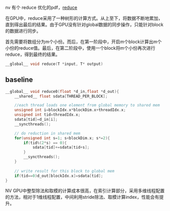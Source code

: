 nv 有个 reduce 优化的pdf，[reduce](https://developer.download.nvidia.cn/assets/cuda/files/reduction.pdf)

在GPU中，reduce采用了一种树形的计算方式。从上至下，将数据不断地累加，直到得出最后的结果。由于GPU没有针对global数据的同步操作，只能针对block的数据进行同步。

首先需要将数组分为m个小份。而后，在第一阶段中，开启m个block计算出m个小份的reduce值。最后，在第二阶段中，使用一个block将m个小份再次进行reduce，得到最终的结果。

```c
__global__ void reduce(T *input, T* output)
```

## baseline

```c
__global__ void reduce0(float *d_in,float *d_out){
    __shared__ float sdata[THREAD_PER_BLOCK];

    //each thread loads one element from global memory to shared mem
    unsigned int i=blockIdx.x*blockDim.x+threadIdx.x;
    unsigned int tid=threadIdx.x;
    sdata[tid]=d_in[i];
    __syncthreads();

    // do reduction in shared mem
    for(unsigned int s=1; s<blockDim.x; s*=2){
        if(tid%(2*s) == 0){
            sdata[tid]+=sdata[tid+s];
        }
        __syncthreads();
    }
    
    // write result for this block to global mem
    if(tid==0)d_out[blockIdx.x]=sdata[tid];
}
```

NV GPU中整型除法和取模的计算成本很高，在索引计算部分，采用多维线程配置的方法，相对于1维线程配置，中间利用stride除法、取模计算index，性能会有提升。


